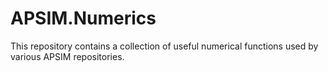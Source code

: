 # APSIM.Numerics

This repository contains a collection of useful numerical functions used by various APSIM repositories.